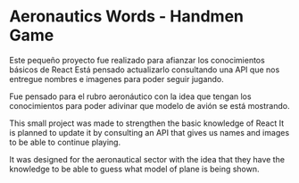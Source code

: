 # Aeronautics Words - Handmen Game

Este pequeño proyecto fue realizado para afianzar los conocimientos básicos de React 
Está pensado actualizarlo consultando una API que nos entregue nombres e imagenes para poder seguir jugando. 

Fue pensado para el rubro aeronáutico con la idea que tengan los conocimientos para poder adivinar que modelo de avión se está mostrando. 

This small project was made to strengthen the basic knowledge of React
It is planned to update it by consulting an API that gives us names and images to be able to continue playing.

It was designed for the aeronautical sector with the idea that they have the knowledge to be able to guess what model of plane is being shown.

